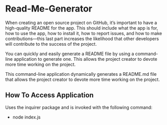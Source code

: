 # Read-Me-Generator

When creating an open source project on GitHub, it’s important to have a high-quality README for the app. This should include what the app is for, how to use the app, how to install it, how to report issues, and how to make contributions—this last part increases the likelihood that other developers will contribute to the success of the project.

You can quickly and easily generate a README file by using a command-line application to generate one. This allows the project creator to devote more time working on the project.

This command-line application dynamically generates a README.md file that allows the project creator to devote more time working on the project.


## How To Access Application

Uses the inquirer package and is invoked with the following command:

  - node index.js


